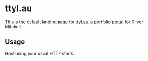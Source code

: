 # ttyl.au

This is the default landing page for [ttyl.au](ttyl.au), a portfolio portal for Oliver Mitchell.

## Usage

Host using your usual HTTP stack.

